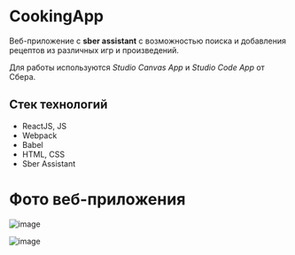 # CookingApp

Веб-приложение с **sber assistant** с возможностью поиска и добавления рецептов из различных игр и произведений. 

Для работы используются _Studio Canvas App_ и _Studio Code App_ от Сбера.

## Стек технологий
- ReactJS, JS
- Webpack
- Babel
- HTML, CSS
- Sber Assistant

# Фото веб-приложения
![image](https://github.com/domster704/cooking-app-front/assets/61056244/2e4ee938-aa7f-47fa-93c6-dc4114931d4d)

![image](https://github.com/domster704/cooking-app-front/assets/61056244/5573d8c8-229e-4cf2-868a-e83be5a56170)

